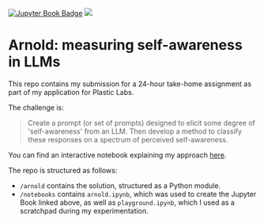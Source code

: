 [![Jupyter Book Badge](https://jupyterbook.org/badge.svg)](https://danibalcells.github.io/pl-selfawareness-test/notebooks/arnold.html)
![](https://substackcdn.com/image/fetch/f_auto,q_auto:good,fl_progressive:steep/https%3A%2F%2Fbucketeer-e05bbc84-baa3-437e-9518-adb32be77984.s3.amazonaws.com%2Fpublic%2Fimages%2F3216b78d-8d07-43be-82e2-d8dd0ff51379_2400x1342.png)
# Arnold: measuring self-awareness in LLMs

This repo contains my submission for a 24-hour take-home assignment as part of my application for Plastic Labs.

The challenge is:

> Create a prompt (or set of prompts) designed to elicit some degree of 'self-awareness' from an LLM. Then develop a method to classify these responses on a spectrum of perceived self-awareness.

You can find an interactive notebook explaining my approach [here](https://danibalcells.github.io/pl-selfawareness-test/notebooks/arnold.html).

The repo is structured as follows:
 - `/arnold` contains the solution, structured as a Python module.
 - `/notebooks` contains `arnold.ipynb`, which was used to create the Jupyter Book linked above, as well as `playground.ipynb`, which I used as a scratchpad during my experimentation.
